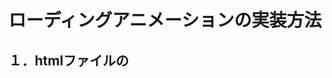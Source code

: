 # ローディングアニメーションの実装方法

## １．htmlファイルの<script>タグを使った実装方法
    <head>
      <script type="text/javascript" src="MJLibs01LoadingAnimation.js"></script>
      <script type="text/javascript">
        var ld = new MJLibs01LoadingAnimation({});
      </script>
    </head>
    <body>
      <button onclick="ld.Start()">再生</button>
      <button onclick="ld.Stop()">停止</button>
    </body>
